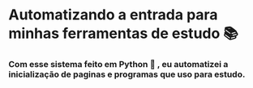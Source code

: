 # Automatizando a entrada para minhas ferramentas de estudo :books:



### Com esse sistema feito em Python :snake: , eu automatizei a inicialização de paginas e programas que uso para estudo. 

